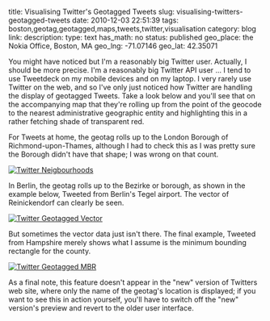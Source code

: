 title: Visualising Twitter's Geotagged Tweets
slug: visualising-twitters-geotagged-tweets
date: 2010-12-03 22:51:39
tags: boston,geotag,geotagged,maps,tweets,twitter,visualisation
category: blog
link: 
description: 
type: text
has_math: no
status: published
geo_place: the Nokia Office, Boston, MA
geo_lng: -71.07146
geo_lat: 42.35071

You might have noticed but I'm a reasonably big Twitter user. Actually, I should be more precise. I'm a reasonably big Twitter API user ... I tend to use Tweetdeck on my mobile devices and on my laptop. I very rarely use Twitter on the web, and so I've only just noticed how Twitter are handling the display of geotagged Tweets. Take a look below and you'll see that on the accompanying map that they're rolling up from the point of the geocode to the nearest administrative geographic entity and highlighting this in a rather fetching shade of transparent red.

<!-- TEASER_END -->

For Tweets at home, the geotag rolls up to the London Borough of Richmond-upon-Thames, although I had to check this as I was pretty sure the Borough didn't have that shape; I was wrong on that count.

[![](/wp-content/uploads/2010/12/Twitter-Neigbourhoods-1024x765.jpg "Twitter Neigbourhoods")](/wp-content/uploads/2010/12/Twitter-Neigbourhoods.jpg "/wp-content/uploads/2010/12/Twitter-Neigbourhoods.jpg")

In Berlin, the geotag rolls up to the Bezirke or borough, as shown in the example below, Tweeted from Berlin's Tegel airport. The vector of Reinickendorf can clearly be seen.

[![](/wp-content/uploads/2010/12/Twitter-Geotagged-Vector.jpg "Twitter Geotagged Vector")](/wp-content/uploads/2010/12/Twitter-Geotagged-Vector.jpg "/wp-content/uploads/2010/12/Twitter-Geotagged-Vector.jpg")

But sometimes the vector data just isn't there. The final example, Tweeted from Hampshire merely shows what I assume is the minimum bounding rectangle for the county.

[![](/wp-content/uploads/2010/12/Twitter-Geotagged-MBR.jpg "Twitter Geotagged MBR")](/wp-content/uploads/2010/12/Twitter-Geotagged-MBR.jpg "/wp-content/uploads/2010/12/Twitter-Geotagged-MBR.jpg")

As a final note, this feature doesn't appear in the "new" version of Twitters web site, where only the name of the geotag's location is displayed; if you want to see this in action yourself, you'll have to switch off the "new" version's preview and revert to the older user interface.




